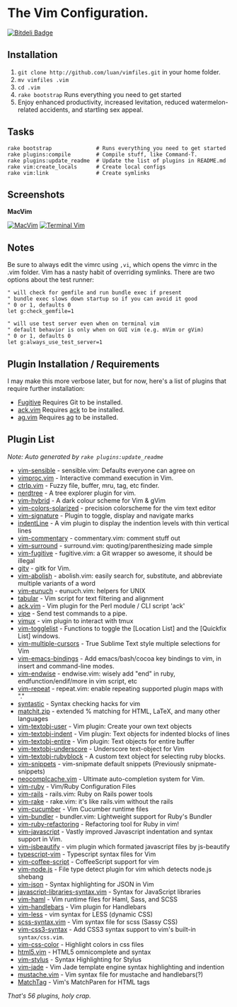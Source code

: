 # The Vim Configuration.

[![Bitdeli Badge](https://d2weczhvl823v0.cloudfront.net/luan/vimfiles/trend.png)](https://bitdeli.com/free "Bitdeli Badge")

## Installation

1. `git clone http://github.com/luan/vimfiles.git` in your home folder.
2. `mv vimfiles .vim`
3. `cd .vim`
4. `rake bootstrap` Runs everything you need to get started
5. Enjoy enhanced productivity, increased levitation, reduced watermelon-related accidents, and startling sex appeal.

## Tasks

```
rake bootstrap              # Runs everything you need to get started
rake plugins:compile        # Compile stuff, like Command-T.
rake plugins:update_readme  # Update the list of plugins in README.md
rake vim:create_locals      # Create local configs
rake vim:link               # Create symlinks
```

## Screenshots

**MacVim**

[![MacVim](https://github.com/luan/vimfiles/raw/master/screenshots/mvim_small.png)](https://github.com/luan/vimfiles/raw/master/screenshots/mvim.png)
[![Terminal Vim](https://github.com/luan/vimfiles/raw/master/screenshots/vim_small.png)](https://github.com/luan/vimfiles/raw/master/screenshots/vim.png)

## Notes

Be sure to always edit the vimrc using `,vi`, which opens the vimrc in the .vim folder. Vim has a nasty habit of overriding symlinks.
There are two options about the test runner:

```
" will check for gemfile and run bundle exec if present
" bundle exec slows down startup so if you can avoid it good
" 0 or 1, defaults 0
let g:check_gemfile=1

" will use test server even when on terminal vim
" default behavior is only when on GUI vim (e.g. mVim or gVim)
" 0 or 1, defaults 0
let g:always_use_test_server=1
```

## Plugin Installation / Requirements

I may make this more verbose later, but for now, here's a list of plugins that require further installation:

 * [Fugitive](https://github.com/tpope/vim-fugitive) Requires Git to be installed.
 * [ack.vim](https://github.com/mileszs/ack.vim) Requires [ack](http://betterthangrep.com/) to be installed.
 * [ag.vim](https://github.com/rking/ag.vim) Requires [ag](https://github.com/ggreer/the_silver_searcher) to be installed.

## Plugin List

_Note: Auto generated by `rake plugins:update_readme`_


 * [vim-sensible](https://github.com/tpope/vim-sensible) - sensible.vim: Defaults everyone can agree on
 * [vimproc.vim](https://github.com/Shougo/vimproc.vim) - Interactive command execution in Vim.
 * [ctrlp.vim](https://github.com/kien/ctrlp.vim) - Fuzzy file, buffer, mru, tag, etc finder.
 * [nerdtree](https://github.com/scrooloose/nerdtree) - A tree explorer plugin for vim.
 * [vim-hybrid](https://github.com/w0ng/vim-hybrid) - A dark colour scheme for Vim & gVim
 * [vim-colors-solarized](https://github.com/altercation/vim-colors-solarized) - precision colorscheme for the vim text editor
 * [vim-signature](https://github.com/kshenoy/vim-signature) - Plugin to toggle, display and navigate marks
 * [indentLine](https://github.com/Yggdroot/indentLine) - A vim plugin to display the indention levels with thin vertical lines
 * [vim-commentary](https://github.com/tpope/vim-commentary) - commentary.vim: comment stuff out
 * [vim-surround](https://github.com/tpope/vim-surround) - surround.vim: quoting/parenthesizing made simple
 * [vim-fugitive](https://github.com/tpope/vim-fugitive) - fugitive.vim: a Git wrapper so awesome, it should be illegal
 * [gitv](https://github.com/gregsexton/gitv) - gitk for Vim.
 * [vim-abolish](https://github.com/tpope/vim-abolish) - abolish.vim: easily search for, substitute, and abbreviate multiple variants of a word
 * [vim-eunuch](https://github.com/tpope/vim-eunuch) - eunuch.vim: helpers for UNIX
 * [tabular](https://github.com/godlygeek/tabular) - Vim script for text filtering and alignment
 * [ack.vim](https://github.com/mileszs/ack.vim) - Vim plugin for the Perl module / CLI script 'ack'
 * [vipe](https://github.com/luan/vipe) - Send test commands to a pipe.
 * [vimux](https://github.com/benmills/vimux) - vim plugin to interact with tmux
 * [vim-togglelist](https://github.com/milkypostman/vim-togglelist) - Functions to toggle the [Location List] and the [Quickfix List] windows.
 * [vim-multiple-cursors](https://github.com/terryma/vim-multiple-cursors) - True Sublime Text style multiple selections for Vim
 * [vim-emacs-bindings](https://github.com/maxbrunsfeld/vim-emacs-bindings) - Add emacs/bash/cocoa key bindings to vim, in insert and command-line modes.
 * [vim-endwise](https://github.com/tpope/vim-endwise) - endwise.vim: wisely add "end" in ruby, endfunction/endif/more in vim script, etc
 * [vim-repeat](https://github.com/tpope/vim-repeat) - repeat.vim: enable repeating supported plugin maps with "."
 * [syntastic](https://github.com/scrooloose/syntastic) - Syntax checking hacks for vim
 * [matchit.zip](https://github.com/vim-scripts/matchit.zip) - extended % matching for HTML, LaTeX, and many other languages
 * [vim-textobj-user](https://github.com/kana/vim-textobj-user) - Vim plugin: Create your own text objects
 * [vim-textobj-indent](https://github.com/kana/vim-textobj-indent) - Vim plugin: Text objects for indented blocks of lines
 * [vim-textobj-entire](https://github.com/kana/vim-textobj-entire) - Vim plugin: Text objects for entire buffer
 * [vim-textobj-underscore](https://github.com/lucapette/vim-textobj-underscore) - Underscore text-object for Vim
 * [vim-textobj-rubyblock](https://github.com/nelstrom/vim-textobj-rubyblock) - A custom text object for selecting ruby blocks.
 * [vim-snippets](https://github.com/honza/vim-snippets) - vim-snipmate default snippets (Previously snipmate-snippets)
 * [neocomplcache.vim](https://github.com/Shougo/neocomplcache.vim) - Ultimate auto-completion system for Vim.
 * [vim-ruby](https://github.com/vim-ruby/vim-ruby) - Vim/Ruby Configuration Files
 * [vim-rails](https://github.com/tpope/vim-rails) - rails.vim: Ruby on Rails power tools
 * [vim-rake](https://github.com/tpope/vim-rake) - rake.vim: it's like rails.vim without the rails
 * [vim-cucumber](https://github.com/tpope/vim-cucumber) - Vim Cucumber runtime files
 * [vim-bundler](https://github.com/tpope/vim-bundler) - bundler.vim: Lightweight support for Ruby's Bundler
 * [vim-ruby-refactoring](https://github.com/ecomba/vim-ruby-refactoring) - Refactoring tool for Ruby in vim!
 * [vim-javascript](https://github.com/pangloss/vim-javascript) - Vastly improved Javascript indentation and syntax support in Vim.
 * [vim-jsbeautify](https://github.com/maksimr/vim-jsbeautify) - vim plugin which formated javascript files by js-beautify
 * [typescript-vim](https://github.com/leafgarland/typescript-vim) - Typescript syntax files for Vim
 * [vim-coffee-script](https://github.com/kchmck/vim-coffee-script) - CoffeeScript support for vim
 * [vim-node.js](https://github.com/mmalecki/vim-node.js) - File type detect plugin for vim which detects node.js shebang
 * [vim-json](https://github.com/leshill/vim-json) - Syntax highlighting for JSON in Vim
 * [javascript-libraries-syntax.vim](https://github.com/othree/javascript-libraries-syntax.vim) - Syntax for JavaScript libraries
 * [vim-haml](https://github.com/tpope/vim-haml) - Vim runtime files for Haml, Sass, and SCSS
 * [vim-handlebars](https://github.com/nono/vim-handlebars) - Vim plugin for Handlebars
 * [vim-less](https://github.com/groenewege/vim-less) - vim syntax for LESS (dynamic CSS)
 * [scss-syntax.vim](https://github.com/cakebaker/scss-syntax.vim) - Vim syntax file for scss (Sassy CSS)
 * [vim-css3-syntax](https://github.com/hail2u/vim-css3-syntax) - Add CSS3 syntax support to vim's built-in `syntax/css.vim`.
 * [vim-css-color](https://github.com/ap/vim-css-color) - Highlight colors in css files
 * [html5.vim](https://github.com/othree/html5.vim) - HTML5 omnicomplete and syntax
 * [vim-stylus](https://github.com/wavded/vim-stylus) - Syntax Highlighting for Stylus
 * [vim-jade](https://github.com/digitaltoad/vim-jade) - Vim Jade template engine syntax highlighting and indention
 * [mustache.vim](https://github.com/juvenn/mustache.vim) - Vim syntax file for mustache and handlebars(?)
 * [MatchTag](https://github.com/gregsexton/MatchTag) - Vim's MatchParen for HTML tags

_That's 56 plugins, holy crap._
